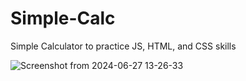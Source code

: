 # Simple-Calc
Simple Calculator to practice JS, HTML, and CSS skills

![Screenshot from 2024-06-27 13-26-33](https://github.com/alexchung1233/Simple-Calc/assets/39063219/4cee3f94-b5a4-4552-9251-25959558ad10)
